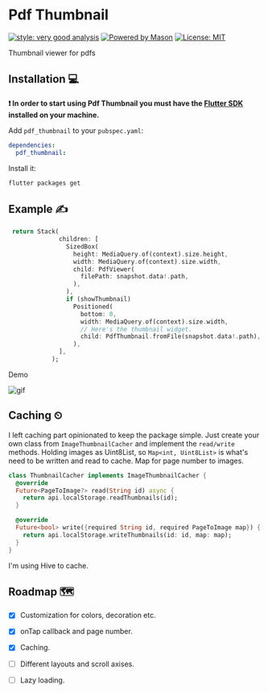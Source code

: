 # Pdf Thumbnail

[![style: very good analysis][very_good_analysis_badge]][very_good_analysis_link]
[![Powered by Mason](https://img.shields.io/endpoint?url=https%3A%2F%2Ftinyurl.com%2Fmason-badge)](https://github.com/felangel/mason)
[![License: MIT][license_badge]][license_link]

Thumbnail viewer for pdfs

## Installation 💻

**❗ In order to start using Pdf Thumbnail you must have the [Flutter SDK][flutter_install_link] installed on your machine.**

Add `pdf_thumbnail` to your `pubspec.yaml`:

```yaml
dependencies:
  pdf_thumbnail:
```

Install it:

```sh
flutter packages get
```

## Example ✍️
```dart
 return Stack(
              children: [
                SizedBox(
                  height: MediaQuery.of(context).size.height,
                  width: MediaQuery.of(context).size.width,
                  child: PdfViewer(
                    filePath: snapshot.data!.path,
                  ),
                ),
                if (showThumbnail)
                  Positioned(
                    bottom: 0,
                    width: MediaQuery.of(context).size.width,
                    // Here's the thumbnail widget.
                    child: PdfThumbnail.fromFile(snapshot.data!.path),
                  ),
              ],
            );
```

Demo

<!-- ![screenshot] -->

![gif]

## Caching ⏲
I left caching part opinionated to keep the package simple. Just create your own class from `ImageThumbnailCacher` and implement the `read/write` methods.
Holding images as Uint8List, so `Map<int, Uint8List>` is what's need to be written and read to cache. Map for page number to images.

```dart
class ThumbnailCacher implements ImageThumbnailCacher {
  @override
  Future<PageToImage?> read(String id) async {
    return api.localStorage.readThumbnails(id);
  }

  @override
  Future<bool> write({required String id, required PageToImage map}) {
    return api.localStorage.writeThumbnails(id: id, map: map);
  }
}
```
I'm using Hive to cache.

## Roadmap 🗺️


- [X] Customization for colors, decoration etc.
- [X] onTap callback and page number.
- [X] Caching.
- [ ] Different layouts and scroll axises.
- [ ] Lazy loading.


[flutter_install_link]: https://docs.flutter.dev/get-started/install
[github_actions_link]: https://docs.github.com/en/actions/learn-github-actions
[license_badge]: https://img.shields.io/badge/license-MIT-blue.svg
[license_link]: https://opensource.org/licenses/MIT
[logo_black]: https://raw.githubusercontent.com/VGVentures/very_good_brand/main/styles/README/vgv_logo_black.png#gh-light-mode-only
[logo_white]: https://raw.githubusercontent.com/VGVentures/very_good_brand/main/styles/README/vgv_logo_white.png#gh-dark-mode-only
[mason_link]: https://github.com/felangel/mason
[very_good_analysis_badge]: https://img.shields.io/badge/style-very_good_analysis-B22C89.svg
[very_good_analysis_link]: https://pub.dev/packages/very_good_analysis
[very_good_cli_link]: https://pub.dev/packages/very_good_cli
[very_good_coverage_link]: https://github.com/marketplace/actions/very-good-coverage
[very_good_ventures_link]: https://verygood.ventures
[very_good_ventures_link_light]: https://verygood.ventures#gh-light-mode-only
[very_good_ventures_link_dark]: https://verygood.ventures#gh-dark-mode-only
[very_good_workflows_link]: https://github.com/VeryGoodOpenSource/very_good_workflows
[screenshot]: https://ucarecdn.com/53fdf6c0-a1ce-4513-af9e-ab9ec2f2b842/-/preview/1000x400/-/format/auto/-/quality/smart_retina/
[gif]: https://media.giphy.com/media/D58yM6RFV1AOxV8Y86/giphy.gif